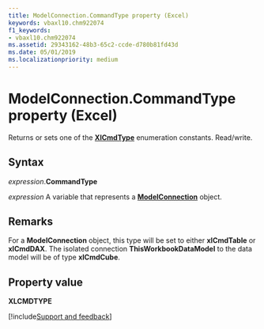 ```yaml
---
title: ModelConnection.CommandType property (Excel)
keywords: vbaxl10.chm922074
f1_keywords:
- vbaxl10.chm922074
ms.assetid: 29343162-48b3-65c2-ccde-d780b81fd43d
ms.date: 05/01/2019
ms.localizationpriority: medium
---
```



# ModelConnection.CommandType property (Excel)

Returns or sets one of the **[XlCmdType](excel.xlcmdtype.md)** enumeration constants. Read/write.


## Syntax

_expression_.**CommandType**

_expression_ A variable that represents a **[ModelConnection](Excel.modelconnection.md)** object.


## Remarks

For a **ModelConnection** object, this type will be set to either **xlCmdTable** or **xlCmdDAX**. The isolated connection **ThisWorkbookDataModel** to the data model will be of type **xlCmdCube**.


## Property value

**XLCMDTYPE**



[!include[Support and feedback](~/includes/feedback-boilerplate.md)]